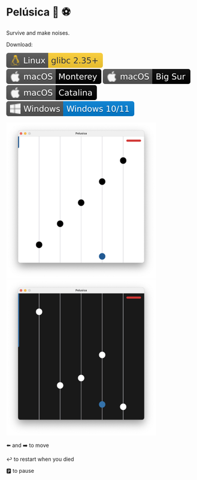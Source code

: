# Pelúsica 🎼 ⚽️
Survive and make noises.

Download:

[![Linux Download](images/linux.svg)](https://github.com/VitoVan/pelusica/releases/latest/download/Pelusica.AppImage) [![macOS Monterey Download](images/macos-monterey.svg)](https://github.com/VitoVan/pelusica/releases/latest/download/Pelusica.dmg) [![macOS Big Sur Download](images/macos-bigsur.svg)](https://github.com/VitoVan/pelusica/releases/latest/download/Pelusica.macos-11.dmg) [![macOS Catalina Download](images/macos-catalina.svg)](https://github.com/VitoVan/pelusica/releases/latest/download/Pelusica.macos-10.15.dmg) [![Windows Download](images/windows.svg)](https://github.com/VitoVan/pelusica/releases/latest/download/Pelusica.exe)

<img width="400" src="images/pelusica.png" /> <img width="400" src="images/pelusica-dark.png" />

⬅️ and ➡️ to move

↩️ to restart when you died

🅿️ to pause

